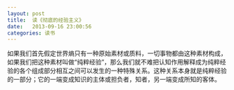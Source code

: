 ```yaml
---
layout: post
title:  读《彻底的经验主义》
date:   2013-09-16 23:00:56
categories: 读书 
---
```



如果我们首先假定世界熵只有一种原始素材或质料，一切事物都由这种素材构成，如果我们把这种素材叫做“纯粹经验”，那么我们就不难把认知作用解释成为纯粹经验的各个组成部分相互之间可以发生的一种特殊关系。这种关系本身就是纯粹经验的一部分；它的一端变成知识的主体或担负者，知者，另一端变成所知的客体。